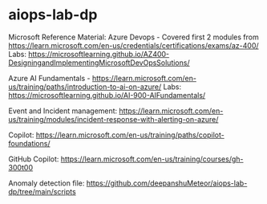 # aiops-lab-dp

Microsoft Reference Material:
Azure Devops - Covered first 2 modules from 
  https://learn.microsoft.com/en-us/credentials/certifications/exams/az-400/
Labs: https://microsoftlearning.github.io/AZ400-DesigningandImplementingMicrosoftDevOpsSolutions/
  
Azure AI Fundamentals - 
  https://learn.microsoft.com/en-us/training/paths/introduction-to-ai-on-azure/
Labs: https://microsoftlearning.github.io/AI-900-AIFundamentals/

Event and Incident management: https://learn.microsoft.com/en-us/training/modules/incident-response-with-alerting-on-azure/

Copilot: https://learn.microsoft.com/en-us/training/paths/copilot-foundations/

GitHub Copilot: https://learn.microsoft.com/en-us/training/courses/gh-300t00

Anomaly detection file: https://github.com/deepanshuMeteor/aiops-lab-dp/tree/main/scripts
